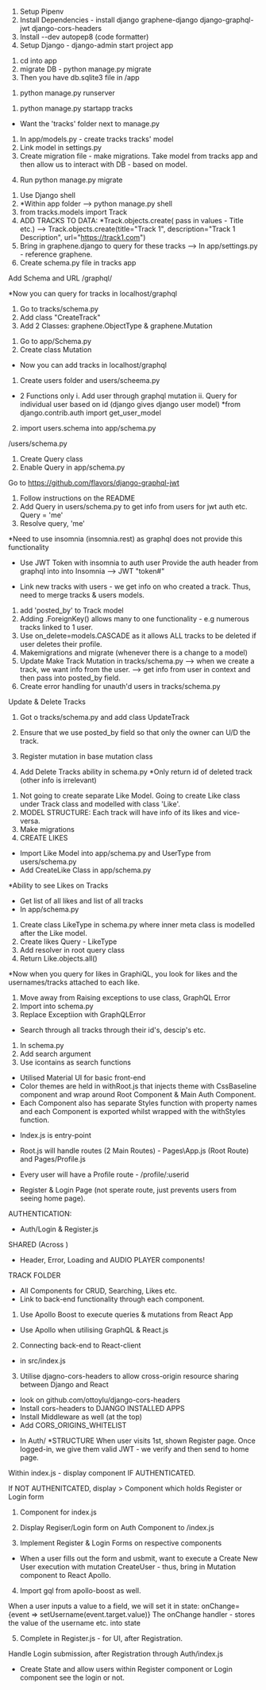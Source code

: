 1. Setup Pipenv
2. Install Dependencies - install django graphene-django django-graphql-jwt django-cors-headers
3. Install --dev autopep8 (code formatter)
4. Setup Django - django-admin start project app

<!-- Create Database -->
1. cd into app
2. migrate DB - python manage.py migrate
3. Then you have db.sqlite3 file in /app

<!-- Startup Server -->
1. python manage.py runserver

<!-- Begin App Dev -->
1. python manage.py startapp tracks
* Want the 'tracks' folder next to manage.py

<!-- Shape of track data - how to model tracks -->
1. In app/models.py - create tracks tracks' model
2. Link model in settings.py
3. Create migration file - make migrations. Take model from tracks app and then allow us to interact with DB - based on model. 
<!-- Ran migrations to update according to track model -->
4. Run python manage.py migrate

<!-- Create Data without admin panel -->
1. Use Django shell
2. *Within app folder --> python manage.py shell
3. from tracks.models import Track
4. ADD TRACKS TO DATA: 
*Track.objects.create( pass in values - Title etc.)
--> 
Track.objects.create(title="Track 1", description="Track 1 Description", url="https://track1.com")
5. Bring in graphene.django to query for these tracks
--> In app/settings.py - reference graphene.
6. Create schema.py file in tracks app

<!-- Add Graphql -->
Add Schema and URL /graphql/

*Now you can query for tracks in localhost/graphql

<!-- Add mutations for tracks -->
1. Go to tracks/schema.py
2. Add class "CreateTrack"
3. Add 2 Classes: graphene.ObjectType & graphene.Mutation

<!-- Add anther Mutation Class -->
1. Go to app/Schema.py
2. Create class Mutation

* Now you can add tracks in localhost/graphql

<!-- Create new users -->
1. Create users folder and users/scheema.py
* 2 Functions only
i. Add user through graphql mutation
ii. Query for individual user based on id (django gives django user model)
*from django.contrib.auth import get_user_model
2. import users.schema into app/schema.py

<!-- Create Query User based on their id -->
/users/schema.py
1. Create Query class
2. Enable Query in app/schema.py

<!-- User authenticate with Django QraphQL JWT -->
Go to https://github.com/flavors/django-graphql-jwt
1. Follow instructions on the README
2. Add Query in users/schema.py to get info from users for jwt auth etc. Query = 'me'
3. Resolve query, 'me'

<!-- Once get JWT, provide on Auth Header -->
*Need to use insomnia (insomnia.rest) as graphql does not provide this functionality

* Use JWT Token with insomnia to auth user
Provide the auth header from graphql into into Insomnia
--> JWT "token#"

<!-- Connecting Users with Tracks -->
* Link new tracks with users - we get info on who created a track. Thus, need to merge tracks & users models.
1. add 'posted_by' to Track model
2. Adding .ForeignKey() allows many to one functionality - e.g numerous tracks linked to 1 user. 
3. Use on_delete=models.CASCADE as it allows ALL tracks to be deleted if user deletes their profile. 
4. Makemigrations and migrate (whenever there is a change to a model)
5. Update Make Track Mutation in tracks/schema.py
--> when we create a track, we want info from the user.
--> get info from user in context and then pass into posted_by field. 
6. Create error handling for unauth'd users in tracks/schema.py

<!-- Update/Delete Track Functionality -->
Update & Delete Tracks
1. Got o tracks/schema.py and add class UpdateTrack
2. Ensure that we use posted_by field so that only the owner can U/D the track. 
3. Register mutation in base mutation class

4. Add Delete Tracks ability in schema.py
*Only return id of deleted track (other info is irrelevant)

<!-- Add ability to like tracks -->
1. Not going to create separate Like Model. Going to create Like class under Track class and modelled with class 'Like'.
2. MODEL STRUCTURE: Each track will have info of its likes and vice-versa. 
3. Make migrations
4. CREATE LIKES
- Import Like Model into app/schema.py and UserType from users/schema.py
- Add CreateLike Class in app/schema.py

<!-- Query for Likes -->
*Ability to see Likes on Tracks
* Get list of all likes and list of all tracks
* In app/schema.py
1. Create class LikeType in schema.py where inner meta class is modelled after the Like model.
2. Create likes Query - LikeType
3. Add resolver in root query class
4. Return Like.objects.all()

*Now when you query for likes in GraphiQL, you look for likes and the usernames/tracks attached to each like. 

<!-- Handling Errors with GraphQL -->
1. Move away from Raising exceptions to use class, GraphQL Error
2. Import into schema.py
3. Replace Exceptiion with GraphQLError

<!-- Search for tracks -->
* Search through all tracks through their id's, descip's etc.
1. In schema.py
2. Add search argument
3. Use icontains as search functions

<!-- FRONT-END -->
<!-- Material UI -->
- Utilised Material UI for basic front-end 
- Color themes are held in withRoot.js that injects theme with CssBaseline component and wrap around Root Component & Main Auth Component.
- Each Component also has separate Styles function with property names and each Component is exported whilst wrapped with the withStyles function. 

<!-- Structure -->
- Index.js is entry-point
- Root.js will handle routes (2 Main Routes) - 
  Pages\App.js (Root Route) and Pages/Profile.js 

- Every user will have a Profile route - /profile/:userid
- Register & Login Page (not sperate route, just prevents   users from seeing home page).

AUTHENTICATION:
- Auth/Login & Register.js

SHARED (Across )
- Header, Error, Loading and AUDIO PLAYER components!

TRACK FOLDER
- All Components for CRUD, Searching, Likes etc.
- Link to back-end functionality through each component. 

<!-- APOLLO BOOSTER -->
1. Use Apollo Boost to execute queries & mutations from React App
- Use Apollo when utilising GraphQL & React.js

2. Connecting back-end to React-client
- in src/index.js

<!-- Allow cross-origin access from our React App to our Django Back-end -->
3. Utilise djagno-cors-headers to allow cross-origin resource sharing between Django and React
- look on github.com/ottoylu/django-cors-headers
- Install cors-headers to DJANGO INSTALLED APPS
- Install Middleware as well (at the top)
- Add CORS_ORIGINS_WHITELIST

<!-- AUTHENTICATING USERS -->
* In Auth/
*STRUCTURE 
When user visits 1st, shown Register page. Once logged-in, we give them valid JWT - we verify and then send to home page. 

Within index.js - display <Root /> component IF AUTHENTICATED.

If NOT AUTHENITCATED, display <Auth />> Component which holds Register or Login form

1. <Auth /> Component for index.js

2. Display Regiser/Login form on Auth Component to /index.js

3. Implement Register & Login Forms on respective components
- When a user fills out the form and usbmit, want to execute a Create New User execution with mutation CreateUser - thus, bring in Mutation component to React Apollo. 
4. Import gql from apollo-boost as well. 

<!-- *Set values to State* -->
When a user inputs a value to a field, we will set it in state:
onChange={event => setUsername(event.target.value)}
The onChange handler - stores the value of the username etc. into state

5. Complete <Success Dialog> in Register.js - for UI, after Registration. 

<!-- LOGIN after registration -->
Handle Login submission, after Registration through Auth/index.js
- Create State and allow users within Register component or Login component see the login or not. 

